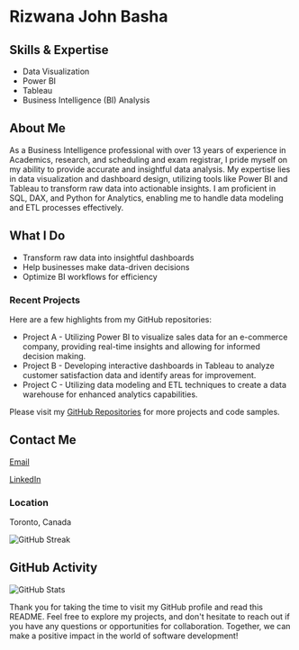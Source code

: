 
# Rizwana John Basha

<!--- [![GitHub Banner](https://github.com/rizwjb/rizwjb/raw/main/github-banner.png)](https://github.com/rizwjb) --->

## Skills & Expertise

- Data Visualization
- Power BI
- Tableau
- Business Intelligence (BI) Analysis

 <!---![Top Languages](https://github-readme-stats.vercel.app/api/top-langs/?username=rizwjb) --->

## About Me

As a Business Intelligence professional with over 13 years of experience in Academics, research, and scheduling and exam registrar, I pride myself on my ability to provide accurate and insightful data analysis. My expertise lies in data visualization and dashboard design, utilizing tools like Power BI and Tableau to transform raw data into actionable insights. I am proficient in SQL, DAX, and Python for Analytics, enabling me to handle data modeling and ETL processes effectively.

## What I Do

- Transform raw data into insightful dashboards
- Help businesses make data-driven decisions
- Optimize BI workflows for efficiency


### Recent Projects

Here are a few highlights from my GitHub repositories:

- Project A - Utilizing Power BI to visualize sales data for an e-commerce company, providing real-time insights and allowing for informed decision making.
- Project B - Developing interactive dashboards in Tableau to analyze customer satisfaction data and identify areas for improvement.
- Project C - Utilizing data modeling and ETL techniques to create a data warehouse for enhanced analytics capabilities.

Please visit my [GitHub Repositories](https://github.com/rizwjb?tab=repositories) for more projects and code samples.

## Contact Me

[Email](mailto:rizwjb@example.com)

[LinkedIn](https://www.linkedin.com/in/rizwjb/)

### Location

Toronto, Canada

![GitHub Streak](https://streak-stats.demolab.com/?user=rizwjb)

## GitHub Activity

![GitHub Stats](https://github-readme-stats.vercel.app/api?username=rizwjb)

Thank you for taking the time to visit my GitHub profile and read this README. Feel free to explore my projects, and don't hesitate to reach out if you have any questions or opportunities for collaboration. Together, we can make a positive impact in the world of software development!

<!---
rizwjb/rizwjb is a ✨ special ✨ repository because its `README.md` (this file) appears on your GitHub profile.
You can click the Preview link to take a look at your changes.
--->

